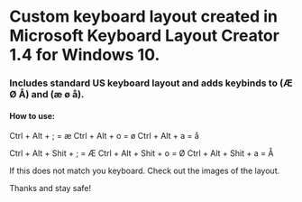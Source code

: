 # Custom keyboard layout created in Microsoft Keyboard Layout Creator 1.4 for Windows 10.

### Includes standard US keyboard layout and adds keybinds to (Æ Ø Å) and (æ ø å).

#### How to use:
Ctrl + Alt + ; = æ
Ctrl + Alt + o = ø
Ctrl + Alt + a = å

Ctrl + Alt + Shit + ; = Æ
Ctrl + Alt + Shit + o = Ø
Ctrl + Alt + Shit + a = Å


If this does not match you keyboard. Check out the images of the layout. 


Thanks and stay safe!
